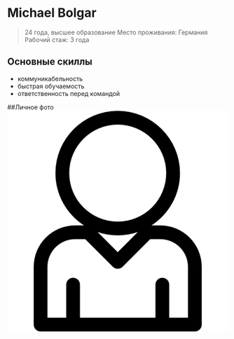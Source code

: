 # Michael Bolgar

> 24 года, высшее образование
> Место проживания: Германия
> Рабочий стаж: 3 года

## Основные скиллы
- коммуникабельность
- быстрая обучаемость
- ответственность перед командой

##Личное фото
![Личное фото](/img/photo.png)
